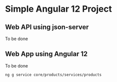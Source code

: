# Simple Angular 12 Project

## Web API using json-server
To be done

## Web App using Angular 12
To be done

```
ng g service core/products/services/products

```